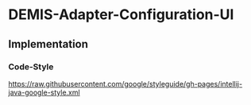 # DEMIS-Adapter-Configuration-UI

## Implementation 
### Code-Style
https://raw.githubusercontent.com/google/styleguide/gh-pages/intellij-java-google-style.xml